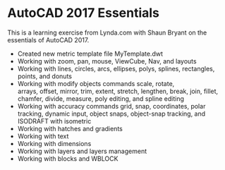 # AutoCAD 2017 Essentials

This is a learning exercise from Lynda.com with Shaun Bryant on the essentials of AutoCAD 2017.

* Created new metric template file MyTemplate.dwt
* Working with zoom, pan, mouse, ViewCube, Nav, and layouts
* Working with lines, circles, arcs, ellipses, polys,
  splines, rectangles, points, and donuts
* Working with modify objects commands scale, rotate,   
  arrays, offset, mirror, trim, extent, stretch, lengthen,
  break, join, fillet, chamfer, divide, measure, poly editing, and spline editing
* Working with accuracy commands grid, snap, coordinates,
  polar tracking, dynamic input, object snaps, object-snap tracking, and ISODRAFT with isometric
* Working with hatches and gradients
* Working with text
* Working with dimensions
* Working with layers and layers management
* Working with blocks and WBLOCK
